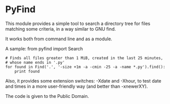 PyFind
======

This module provides a simple tool to search a directory tree for files
matching some criteria, in a way similar to GNU find.

It works both from command line and as a module.

A sample:
	from pyfind import Search
	
	# Finds all files greater than 1 MiB, created in the last 25 minutes,
	# whose name ends in '.py'
	for found in Find('.', '-size +1m -a -cmin -25 -a -name *.py').find():
		print found
		
Also, it provides some extension switches: -Xdate and -Xhour, to test date
and times in a more user-friendly way (and better than -xnewerXY).


The code is given to the Public Domain.